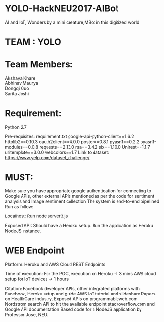 # YOLO-HackNEU2017-AIBot
AI and IoT, Wonders by a mini creature,MBot in this digitized world
# TEAM : YOLO
# Team Members:     
Akshaya Khare    
Abhinav Maurya    
Dongqi Guo    
Sarita Joshi    


# Requirement:
Python 2.7

Pre-requisites:
requirement.txt
google-api-python-client==1.6.2
httplib2==0.10.3
oauth2client==4.0.0
poster==0.8.1
pyasn1==0.2.2
pyasn1-modules==0.0.8
requests==2.13.0
rsa==3.4.2
six==1.10.0
Unirest==1.1.7
uritemplate==3.0.0
webcolors==1.7
Link to dataset:
https://www.yelp.com/dataset_challenge/

# MUST:
Make sure you have appropriate google authentication for connecting to Google APIs, other external APIs mentioned as per the code for sentiment analysis and Image sentiment collection
The system is end-to-end pipelined
Run as follow:

Localhost: Run node server3.js

Exposed API:
Should have a Heroku setup. Run the application as Heroku NodeJS instance.

# WEB Endpoint
Platform: Heroku and AWS Cloud REST Endpoints

Time of execution:
For the POC, execution on Heroku -> 3 mins
AWS cloud setup for IoT devices -> 1 hours


Citation: 
Facebook developer APIs, other integrated platforms with Facebook, Heroku setup and guide
AWS IoT tutorial and slideshare
Papers on HealthCare industry, Exposed APIs on programmableweb.com
Nordstrom search API to hit the available endpoint
stackoverflow.com and Google API documentation
Based  code for a NodeJS application by Professor Jose, NEU.
